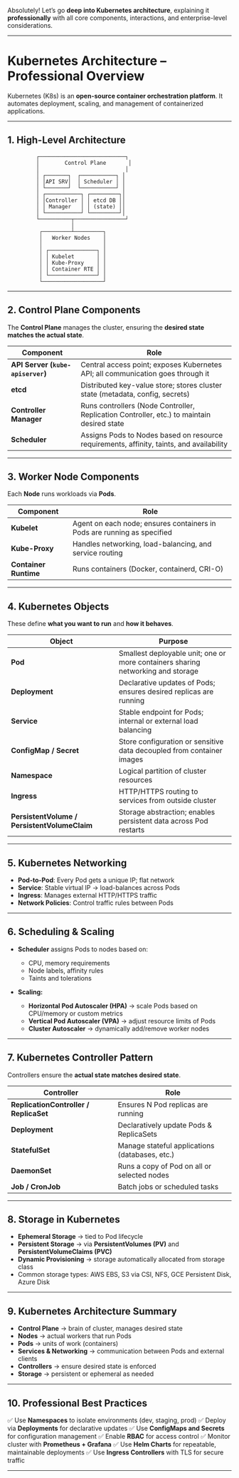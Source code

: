 Absolutely! Let’s go **deep into Kubernetes architecture**, explaining it **professionally** with all core components, interactions, and enterprise-level considerations.

---

# **Kubernetes Architecture – Professional Overview**

Kubernetes (K8s) is an **open-source container orchestration platform**. It automates deployment, scaling, and management of containerized applications.

---

## **1. High-Level Architecture**

```
         ┌───────────────────────────┐
         │        Control Plane       │
         │                           │
         │ ┌───────┐  ┌───────────┐ │
         │ │API SRV│  │ Scheduler │ │
         │ └───────┘  └───────────┘ │
         │ ┌───────────┐ ┌─────────┐│
         │ │Controller │ │ etcd DB ││
         │ │ Manager   │ │ (state) ││
         │ └───────────┘ └─────────┘│
         └──────────┬────────────────┘
                    │
          ┌─────────┴─────────┐
          │   Worker Nodes    │
          │                   │
          │ ┌───────────────┐ │
          │ │ Kubelet       │ │
          │ │ Kube-Proxy    │ │
          │ │ Container RTE │ │
          │ └───────────────┘ │
          └───────────────────┘
```

---

## **2. Control Plane Components**

The **Control Plane** manages the cluster, ensuring the **desired state matches the actual state**.

| Component                         | Role                                                                                       |
| --------------------------------- | ------------------------------------------------------------------------------------------ |
| **API Server (`kube-apiserver`)** | Central access point; exposes Kubernetes API; all communication goes through it            |
| **etcd**                          | Distributed key-value store; stores cluster state (metadata, config, secrets)              |
| **Controller Manager**            | Runs controllers (Node Controller, Replication Controller, etc.) to maintain desired state |
| **Scheduler**                     | Assigns Pods to Nodes based on resource requirements, affinity, taints, and availability   |

---

## **3. Worker Node Components**

Each **Node** runs workloads via **Pods**.

| Component             | Role                                                                    |
| --------------------- | ----------------------------------------------------------------------- |
| **Kubelet**           | Agent on each node; ensures containers in Pods are running as specified |
| **Kube-Proxy**        | Handles networking, load-balancing, and service routing                 |
| **Container Runtime** | Runs containers (Docker, containerd, CRI-O)                             |

---

## **4. Kubernetes Objects**

These define **what you want to run** and **how it behaves**.

| Object                                       | Purpose                                                                         |
| -------------------------------------------- | ------------------------------------------------------------------------------- |
| **Pod**                                      | Smallest deployable unit; one or more containers sharing networking and storage |
| **Deployment**                               | Declarative updates of Pods; ensures desired replicas are running               |
| **Service**                                  | Stable endpoint for Pods; internal or external load balancing                   |
| **ConfigMap / Secret**                       | Store configuration or sensitive data decoupled from container images           |
| **Namespace**                                | Logical partition of cluster resources                                          |
| **Ingress**                                  | HTTP/HTTPS routing to services from outside cluster                             |
| **PersistentVolume / PersistentVolumeClaim** | Storage abstraction; enables persistent data across Pod restarts                |

---

## **5. Kubernetes Networking**

* **Pod-to-Pod**: Every Pod gets a unique IP; flat network
* **Service**: Stable virtual IP → load-balances across Pods
* **Ingress**: Manages external HTTP/HTTPS traffic
* **Network Policies**: Control traffic rules between Pods

---

## **6. Scheduling & Scaling**

* **Scheduler** assigns Pods to nodes based on:

  * CPU, memory requirements
  * Node labels, affinity rules
  * Taints and tolerations
* **Scaling:**

  * **Horizontal Pod Autoscaler (HPA)** → scale Pods based on CPU/memory or custom metrics
  * **Vertical Pod Autoscaler (VPA)** → adjust resource limits of Pods
  * **Cluster Autoscaler** → dynamically add/remove worker nodes

---

## **7. Kubernetes Controller Pattern**

Controllers ensure the **actual state matches desired state**.

| Controller                             | Role                                           |
| -------------------------------------- | ---------------------------------------------- |
| **ReplicationController / ReplicaSet** | Ensures N Pod replicas are running             |
| **Deployment**                         | Declaratively update Pods & ReplicaSets        |
| **StatefulSet**                        | Manage stateful applications (databases, etc.) |
| **DaemonSet**                          | Runs a copy of Pod on all or selected nodes    |
| **Job / CronJob**                      | Batch jobs or scheduled tasks                  |

---

## **8. Storage in Kubernetes**

* **Ephemeral Storage** → tied to Pod lifecycle
* **Persistent Storage** → via **PersistentVolumes (PV)** and **PersistentVolumeClaims (PVC)**
* **Dynamic Provisioning** → storage automatically allocated from storage class
* Common storage types: AWS EBS, S3 via CSI, NFS, GCE Persistent Disk, Azure Disk

---

## **9. Kubernetes Architecture Summary**

* **Control Plane** → brain of cluster, manages desired state
* **Nodes** → actual workers that run Pods
* **Pods** → units of work (containers)
* **Services & Networking** → communication between Pods and external clients
* **Controllers** → ensure desired state is enforced
* **Storage** → persistent or ephemeral as needed

---

## **10. Professional Best Practices**

✅ Use **Namespaces** to isolate environments (dev, staging, prod)
✅ Deploy via **Deployments** for declarative updates
✅ Use **ConfigMaps and Secrets** for configuration management
✅ Enable **RBAC** for access control
✅ Monitor cluster with **Prometheus + Grafana**
✅ Use **Helm Charts** for repeatable, maintainable deployments
✅ Use **Ingress Controllers** with TLS for secure traffic

---

